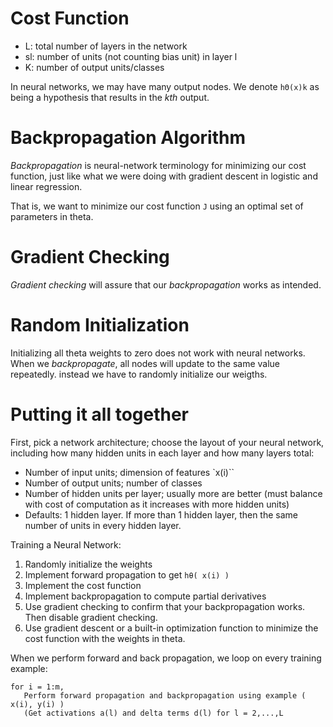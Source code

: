 # Cost Function
- L: total number of layers in the network
- sl: number of units (not counting bias unit) in layer l
- K: number of output units/classes

In neural networks, we may have many output nodes. We denote
`hΘ(x)k` as being a hypothesis that results in the _kth_
output.

# Backpropagation Algorithm
_Backpropagation_ is neural-network terminology for minimizing
our cost function, just like what we were doing with gradient
descent in logistic and linear regression.

That is, we want to minimize our cost function `J` using an
optimal set of parameters in theta.

# Gradient Checking
_Gradient checking_ will assure that our _backpropagation_
works as intended.

# Random Initialization
Initializing all theta weights to zero does not work with
neural networks. When we _backpropagate_, all nodes will
update to the same value repeatedly. instead we have to
randomly initialize our weigths.

# Putting it all together
First, pick a network architecture; choose the layout of
your neural network, including how many hidden units in each
layer and how many layers total:

- Number of input units; dimension of features `x(i)``
- Number of output units; number of classes
- Number of hidden units per layer; usually more are better (must balance with cost of computation as it increases with more hidden units)
- Defaults: 1 hidden layer. If more than 1 hidden layer, then the same number of units in every hidden layer.

Training a Neural Network:

1. Randomly initialize the weights
2. Implement forward propagation to get `hθ( x(i) )`
3. Implement the cost function
4. Implement backpropagation to compute partial derivatives
5. Use gradient checking to confirm that your backpropagation works. Then disable gradient checking.
6. Use gradient descent or a built-in optimization function to minimize the cost function with the weights in theta.

When we perform forward and back propagation, we loop on
every training example:

```
for i = 1:m,
   Perform forward propagation and backpropagation using example ( x(i), y(i) )
   (Get activations a(l) and delta terms d(l) for l = 2,...,L
```
